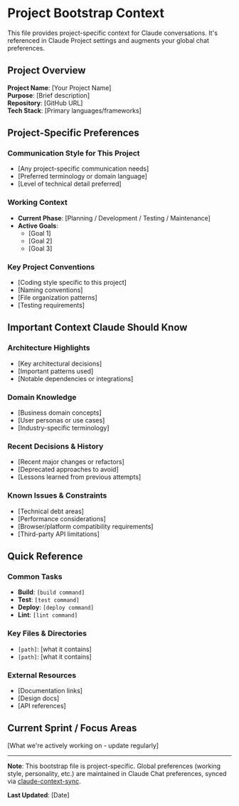 # Project Bootstrap Context

This file provides project-specific context for Claude conversations. It's referenced in Claude Project settings and augments your global chat preferences.

## Project Overview

**Project Name**: [Your Project Name]  
**Purpose**: [Brief description]  
**Repository**: [GitHub URL]  
**Tech Stack**: [Primary languages/frameworks]

## Project-Specific Preferences

### Communication Style for This Project

- [Any project-specific communication needs]
- [Preferred terminology or domain language]
- [Level of technical detail preferred]

### Working Context

- **Current Phase**: [Planning / Development / Testing / Maintenance]
- **Active Goals**:
  - [Goal 1]
  - [Goal 2]
  - [Goal 3]

### Key Project Conventions

- [Coding style specific to this project]
- [Naming conventions]
- [File organization patterns]
- [Testing requirements]

## Important Context Claude Should Know

### Architecture Highlights

- [Key architectural decisions]
- [Important patterns used]
- [Notable dependencies or integrations]

### Domain Knowledge

- [Business domain concepts]
- [User personas or use cases]
- [Industry-specific terminology]

### Recent Decisions & History

- [Recent major changes or refactors]
- [Deprecated approaches to avoid]
- [Lessons learned from previous attempts]

### Known Issues & Constraints

- [Technical debt areas]
- [Performance considerations]
- [Browser/platform compatibility requirements]
- [Third-party API limitations]

## Quick Reference

### Common Tasks

- **Build**: `[build command]`
- **Test**: `[test command]`
- **Deploy**: `[deploy command]`
- **Lint**: `[lint command]`

### Key Files & Directories

- `[path]`: [what it contains]
- `[path]`: [what it contains]

### External Resources

- [Documentation links]
- [Design docs]
- [API references]

## Current Sprint / Focus Areas

[What we're actively working on - update regularly]

---

**Note**: This bootstrap file is project-specific. Global preferences (working style, personality, etc.) are maintained in Claude Chat preferences, synced via [claude-context-sync](https://github.com/nlsherman-24861/claude-context-sync).

**Last Updated**: [Date]
